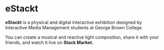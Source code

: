 <h1>eStackt</h1>
<p><strong>eStackt</strong> is a physical and digital interactive exhibition designed  by Interactive Media Management students at George Brown College.<p>
<p>You can create a musical and reactive light composition, share it with your friends, and watch it live on <strong>Stack Market.</p>
